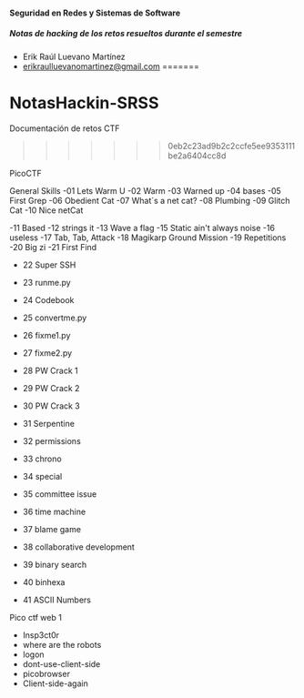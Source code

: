 	
#### Seguridad en Redes y Sistemas de Software
##### Notas de hacking de los retos resueltos durante el semestre

* Erik Raúl Luevano Martínez
* erikraulluevanomartinez@gmail.com
=======
# NotasHackin-SRSS
Documentación de retos CTF
>>>>>>> 0eb2c23ad9b2c2ccfe5ee9353111be2a6404cc8d

PicoCTF

General Skills
-01 Lets Warm U
-02 Warm
-03 Warned up
-04 bases
-05 First Grep
-06 Obedient Cat
-07 What´s a net cat?
-08 Plumbing
-09 Glitch Cat
-10 Nice netCat

-11 Based
-12 strings it
-13 Wave a flag
-15 Static ain't always noise
-16 useless
-17 Tab, Tab, Attack
-18 Magikarp Ground Mission
-19 Repetitions
-20 Big zi
-21 First Find

- 22 Super SSH
- 23 runme.py
- 24 Codebook
- 25 convertme.py
- 26 fixme1.py
- 27 fixme2.py
- 28 PW Crack 1
- 29 PW Crack 2
- 30 PW Crack 3
- 31 Serpentine

- 32 permissions
- 33 chrono
- 34 special
- 35 committee issue
- 36 time machine
- 37 blame game
- 38 collaborative development
- 39 binary search
- 40 binhexa
- 41 ASCII Numbers

Pico ctf web 1
- Insp3ct0r
- where are the robots
- logon
- dont-use-client-side
- picobrowser
- Client-side-again